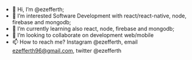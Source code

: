 - 👋 Hi, I’m @ezefferth;
- 👀 I’m interested Software Development with react/react-native, node, firebase and mongodb;
- 🌱 I’m currently learning also react, node, firebase and mongodb;
- 💞️ I’m looking to collaborate on development web/mobile
- 📫 How to reach me? Instagram @ezefferth, email ezefferth96@gmail.com, twitter @ezefferth

